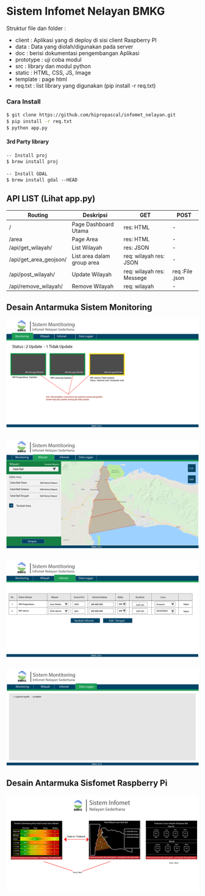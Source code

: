 # Sistem Infomet Nelayan BMKG

Struktur file dan folder :

  - client : Aplikasi yang di deploy di sisi client Raspberry PI
  - data : Data yang diolah/digunakan pada server
  - doc : berisi dokumentasi pengembangan Aplikasi
  - prototype : uji coba modul
  - src : library dan modul python
  - static : HTML, CSS, JS, Image
  - template : page html
  - req.txt : list library yang digunakan (pip install -r req.txt)

### Cara Install

```sh
$ git clone https://github.com/hipropascal/infomet_nelayan.git
$ pip install -r req.txt
$ python app.py
```
#### 3rd Party library

```
-- Install proj
$ brew install proj

-- Install GDAL
$ brew install gdal --HEAD
```

## API LIST (Lihat app.py)

| Routing                                   | Deskripsi                  | GET                         | POST                    |
| ------------------------------------------|----------------------------|-----------------------------|------------------------ |
| /                                         | Page Dashboard Utama       |res: HTML                    | -                       |
| /area                                     | Page Area                  |res: HTML                    | -                       |
| /api/get_wilayah/                         | List Wilayah               |res: JSON                    | -                       |
| /api/get_area_geojson/<wilayah>           | List area dalam group area |req: wilayah  res: JSON      | -                       |
| /api/post_wilayah/<wilayah>               | Update Wilayah             |req: wilayah  res: Messege   | req :File .json         |
| /api/remove_wilayah/<wilayah>             | Remove Wilayah             |req: wilayah                 | -                       |


## Desain Antarmuka Sistem Monitoring
![alt text](https://github.com/hipropascal/infomet_nelayan/blob/master/doc/UI/monitoring.jpg?raw=true)
##
![alt text](https://github.com/hipropascal/infomet_nelayan/blob/master/doc/UI/wilayah.jpg?raw=true)
##
![alt text](https://github.com/hipropascal/infomet_nelayan/blob/master/doc/UI/infomet.jpg?raw=true)
##
![alt text](https://github.com/hipropascal/infomet_nelayan/blob/master/doc/UI/data_logger.jpg?raw=true)
##
## Desain Antarmuka Sisfomet Raspberry Pi
![alt text](https://github.com/hipropascal/infomet_nelayan/blob/master/doc/UI/raspi.jpg?raw=true)

